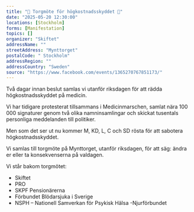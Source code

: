 ```yaml
---
title: "💊 Torgmöte för högkostnadsskyddet 💊"
date: "2025-05-20 12:30:00"
locations: [Stockholm]
forms: [Manifestation]
topics: []
organizer: "Skiftet"
addressName: ""
streetAddress: "Mynttorget"
postalCode: " Stockholm"
addressRegion: ""
addressCountry: "Sweden"
source: "https://www.facebook.com/events/1365270767851173/"
---
```

Två dagar innan beslut samlas vi utanför riksdagen för att rädda högkostnadsskyddet på medicin.

Vi har tidigare protesterat tillsammans i Medicinmarschen, samlat nära 100 000 signaturer genom två olika namninsamlingar och skickat tusentals personliga meddelanden till politiker.

Men som det ser ut nu kommer M, KD, L, C och SD rösta för att sabotera högkostnadsskyddet.

Vi samlas till torgmöte på Mynttorget, utanför riksdagen, för att säg: ändra er eller ta konsekvenserna på valdagen.

Vi står bakom torgmötet:
- Skiftet
- PRO 
- SKPF Pensionärerna
- Förbundet Blödarsjuka i Sverige
- NSPH – Nationell Samverkan för Psykisk Hälsa
 -Njurförbundet